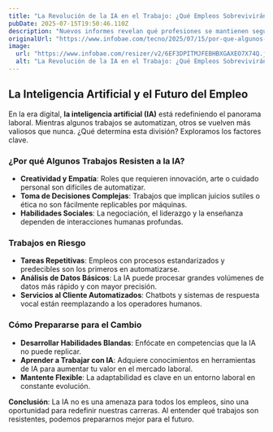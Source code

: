 ```yaml
---
title: "La Revolución de la IA en el Trabajo: ¿Qué Empleos Sobrevivirán?"
pubDate: 2025-07-15T19:50:46.110Z
description: "Nuevos informes revelan qué profesiones se mantienen seguras frente a la automatización y cuáles enfrentan mayores riesgos"
originalUrl: "https://www.infobae.com/tecno/2025/07/15/por-que-algunos-trabajos-resisten-la-inteligencia-artificial-y-otros-desaparecen/"
image:
  url: "https://www.infobae.com/resizer/v2/6EF3DPITMJFEBHBXGAXEO7X74Q.jpg?auth=065118649ad460664044a9d7683fb2c407f3aaadbebbbacb701d2c0606a52da3&smart=true&width=1200&height=630&quality=85"
  alt: "La Revolución de la IA en el Trabajo: ¿Qué Empleos Sobrevivirán?"
---
```


## La Inteligencia Artificial y el Futuro del Empleo

En la era digital, **la inteligencia artificial (IA)** está redefiniendo el panorama laboral. Mientras algunos trabajos se automatizan, otros se vuelven más valiosos que nunca. ¿Qué determina esta división? Exploramos los factores clave.

### ¿Por qué Algunos Trabajos Resisten a la IA?

- **Creatividad y Empatía**: Roles que requieren innovación, arte o cuidado personal son difíciles de automatizar.
- **Toma de Decisiones Complejas**: Trabajos que implican juicios sutiles o ética no son fácilmente replicables por máquinas.
- **Habilidades Sociales**: La negociación, el liderazgo y la enseñanza dependen de interacciones humanas profundas.

### Trabajos en Riesgo

- **Tareas Repetitivas**: Empleos con procesos estandarizados y predecibles son los primeros en automatizarse.
- **Análisis de Datos Básicos**: La IA puede procesar grandes volúmenes de datos más rápido y con mayor precisión.
- **Servicios al Cliente Automatizados**: Chatbots y sistemas de respuesta vocal están reemplazando a los operadores humanos.

### Cómo Prepararse para el Cambio

- **Desarrollar Habilidades Blandas**: Enfócate en competencias que la IA no puede replicar.
- **Aprender a Trabajar con IA**: Adquiere conocimientos en herramientas de IA para aumentar tu valor en el mercado laboral.
- **Mantente Flexible**: La adaptabilidad es clave en un entorno laboral en constante evolución.

**Conclusión**: La IA no es una amenaza para todos los empleos, sino una oportunidad para redefinir nuestras carreras. Al entender qué trabajos son resistentes, podemos prepararnos mejor para el futuro.